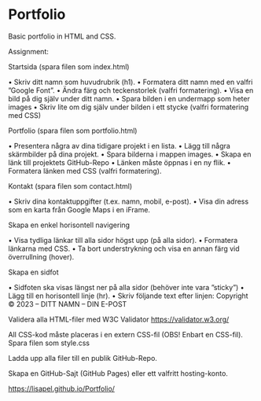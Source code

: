 # Portfolio
Basic portfolio in HTML and CSS.

 

Assignment:

Startsida (spara filen som index.html)

• Skriv ditt namn som huvudrubrik (h1).
• Formatera ditt namn med en valfri ”Google Font”.
• Ändra färg och teckenstorlek (valfri formatering).
• Visa en bild på dig själv under ditt namn.
• Spara bilden i en undermapp som heter images
• Skriv lite om dig själv under bilden i ett stycke (valfri formatering med CSS)

Portfolio (spara filen som portfolio.html)

• Presentera några av dina tidigare projekt i en lista.
• Lägg till några skärmbilder på dina projekt.
• Spara bilderna i mappen images.
• Skapa en länk till projektets GitHub-Repo 
• Länken måste öppnas i en ny flik.
• Formatera länken med CSS (valfri formatering).

Kontakt (spara filen som contact.html)

• Skriv dina kontaktuppgifter (t.ex. namn, mobil, e-post).
• Visa din adress som en karta från Google Maps i en iFrame.

Skapa en enkel horisontell navigering

• Visa tydliga länkar till alla sidor högst upp (på alla sidor).
• Formatera länkarna med CSS.
• Ta bort understrykning och visa en annan färg vid överrullning (hover).

Skapa en sidfot

• Sidfoten ska visas längst ner på alla sidor (behöver inte vara ”sticky”)
• Lägg till en horisontell linje (hr).
• Skriv följande text efter linjen: Copyright &copy; 2023 – DITT NAMN – DIN E-POST

Validera alla HTML-filer med W3C Validator https://validator.w3.org/

All CSS-kod måste placeras i en extern CSS-fil (OBS! Enbart en CSS-fil). Spara filen som style.css

Ladda upp alla filer till en publik GitHub-Repo.

Skapa en GitHub-Sajt (GitHub Pages) eller ett valfritt hosting-konto.

https://lisapel.github.io/Portfolio/
